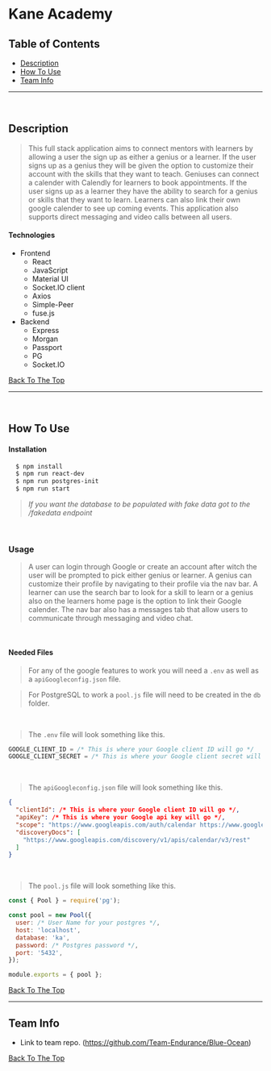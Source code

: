 # Kane Academy
## Table of Contents
- [Description](#description)
- [How To Use](#how-to-use)
- [Team Info](#team-info)

---
<br>

## Description

>This full stack application aims to connect mentors with learners by allowing a user the sign up as either a genius or a learner. If the user signs up as a genius they will be given the option to customize their account with the skills that they want to teach. Geniuses can connect a calender with Calendly for learners to book appointments. If the user signs up as a learner they have the ability to search for a genius or skills that they want to learn. Learners can also link their own google calender to see up coming events. This application also supports direct messaging and video calls between all users.

#### Technologies
- Frontend
  - React
  - JavaScript
  - Material UI
  - Socket.IO client
  - Axios
  - Simple-Peer
  - fuse.js
- Backend
  - Express
  - Morgan
  - Passport
  - PG
  - Socket.IO

[Back To The Top](#kane-academy)

---
<br>

## How To Use

#### Installation
```bash
  $ npm install
  $ npm run react-dev
  $ npm run postgres-init
  $ npm run start
```
>*If you want the database to be populated with fake data got to the /fakedata endpoint*

<br>

### Usage
>A user can login through Google or create an account after witch the user will be prompted to pick either genius or learner. A genius can customize their profile by navigating to their profile via the nav bar. A learner can use the search bar to look for a skill to learn or a genius also on the learners home page is the option to link their Google calender. The nav bar also has a messages tab that allow users to communicate through messaging and video chat.

<br>

#### Needed Files
> For any of the google features to work you will need a ```.env``` as well as a ```apiGoogleconfig.json``` file.

>For PostgreSQL to work a ```pool.js``` file will need to be created in the ```db``` folder.

<br>

> The ```.env``` file will look something like this.
```javascript
GOOGLE_CLIENT_ID = /* This is where your Google client ID will go */
GOOGLE_CLIENT_SECRET = /* This is where your Google client secret will go */
```

<br>

> The ```apiGoogleconfig.json``` file will look something like this.
```json
{
  "clientId": /* This is where your Google client ID will go */,
  "apiKey": /* This is where your Google api key will go */,
  "scope": "https://www.googleapis.com/auth/calendar https://www.googleapis.com/auth/calendar.events",
  "discoveryDocs": [
    "https://www.googleapis.com/discovery/v1/apis/calendar/v3/rest"
  ]
}
```

<br>

> The ```pool.js``` file will look something like this.
```javascript
const { Pool } = require('pg');

const pool = new Pool({
  user: /* User Name for your postgres */,
  host: 'localhost',
  database: 'ka',
  password: /* Postgres password */,
  port: '5432',
});

module.exports = { pool };
```

[Back To The Top](#kane-academy)

---

## Team Info
- Link to team repo. (https://github.com/Team-Endurance/Blue-Ocean)

[Back To The Top](#kane-academy)
